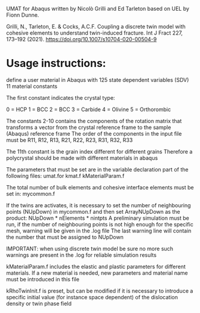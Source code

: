 UMAT for Abaqus written by Nicolò Grilli and Ed Tarleton based on UEL by Fionn Dunne.

Grilli, N., Tarleton, E. & Cocks, A.C.F. Coupling a discrete twin model with cohesive elements to understand twin-induced fracture. Int J Fract 227, 173–192 (2021). https://doi.org/10.1007/s10704-020-00504-9

# Usage instructions:

define a user material in Abaqus with
125 state dependent variables (SDV)
11 material constants

The first constant indicates the crystal type:

0 = HCP
1 = BCC
2 = BCC
3 = Carbide
4 = Olivine
5 = Orthorombic

The constants 2-10 contains the components of the rotation matrix
that transforms a vector from the crystal reference frame
to the sample (Abaqus) reference frame
The order of the components in the input file must be
R11, R12, R13, R21, R22, R23, R31, R32, R33

The 11th constant is the grain index
different for different grains
Therefore a polycrystal should be made with
different materials in abaqus

The parameters that must be set are in the variable declaration part
of the following files:
umat.for
kmat.f
kMaterialParam.f

The total number of bulk elements and cohesive interface elements 
must be set in:
mycommon.f

If the twins are activates, it is necessary to set the number
of neighbouring points (NUpDown) in mycommon.f
and then set ArrayNUpDown as the product:
NUpDown * nElements * nintpts
A preliminary simulation must be run,
if the number of neighbouring points is not high enough
for the specific mesh, warning will be given in the .log file
The last warning line will contain the number that must be
assigned to NUpDown

IMPORTANT: when using discrete twin model
be sure no more such warnings are present in the .log
for reliable simulation results

kMaterialParam.f includes the elastic and plastic parameters
for different materials. If a new material is needed,
new parameters and material name must be introduced in this file

kRhoTwinInit.f is preset, but can be modified
if it is necessary to introduce a specific initial value
(for instance space dependent) of the dislocation density 
or twin phase field





